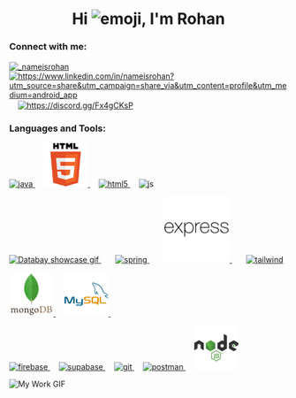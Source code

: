 <h1 align="center">Hi <img src="https://github.com/user-attachments/assets/76681f4d-7db8-4eea-b2d5-e67893f63eed" alt="emoji" width="50" />, I'm Rohan</h1>

<h3 align="left">Connect with me:</h3>
<p align="left">
  <a href="https://twitter.com/_nameisrohan" target="blank"><img align="center" src="https://raw.githubusercontent.com/rahuldkjain/github-profile-readme-generator/master/src/images/icons/Social/twitter.svg" alt="_nameisrohan" width="40" /></a>&nbsp;&nbsp;&nbsp;
  <a href="https://linkedin.com/in/https://www.linkedin.com/in/nameisrohan?utm_source=share&utm_campaign=share_via&utm_content=profile&utm_medium=android_app" target="blank"><img align="center" src="https://raw.githubusercontent.com/rahuldkjain/github-profile-readme-generator/master/src/images/icons/Social/linked-in-alt.svg" alt="https://www.linkedin.com/in/nameisrohan?utm_source=share&utm_campaign=share_via&utm_content=profile&utm_medium=android_app" width="40" /></a>&nbsp;&nbsp;&nbsp;
  <a href="https://discord.gg/https://discord.gg/Fx4gCKsP" target="blank"><img align="center" src="https://raw.githubusercontent.com/rahuldkjain/github-profile-readme-generator/master/src/images/icons/Social/discord.svg" alt="https://discord.gg/Fx4gCKsP" width="40" /></a>&nbsp;&nbsp;&nbsp;
</p>

<h3 align="left">Languages and Tools:</h3>

<p align="left">
  <a href="https://www.java.com" target="_blank" rel="noreferrer">
    <img src="https://github.com/user-attachments/assets/d701913e-4b06-4d92-8a36-d4470b6ce886" alt="java" width="100" height="100"/>
  </a>&nbsp;&nbsp;&nbsp;
<!--   <a href="https://www.python.org" target="_blank" rel="noreferrer">
    <img src="https://github.com/user-attachments/assets/64144696-e6fd-4107-9133-686dd7a91c73" alt="python" width="70" height="70"/>
  </a>&nbsp;&nbsp;&nbsp; -->
  <a href="https://www.w3.org/html/" target="_blank" rel="noreferrer">
    <img src="https://raw.githubusercontent.com/devicons/devicon/master/icons/html5/html5-original-wordmark.svg" alt="html5" width="80"/>
  </a>&nbsp;&nbsp;&nbsp;
   <a href="https://www.w3.org/css/" target="_blank" rel="noreferrer">
    <img src="https://cdn.iconscout.com/icon/free/png-256/free-css3-logo-icon-download-in-svg-png-gif-file-formats--css-wordmark-programming-langugae-language-pack-logos-icons-1175238.png" alt="html5" width="80"/>
  </a>&nbsp;&nbsp;&nbsp;
  <a><img src="https://github.com/user-attachments/assets/4de9867a-0e5d-4e4d-9e9b-364804632790" alt="js" width="70" height="70"/>
  </a>&nbsp;&nbsp;&nbsp;
<!--   <a href="https://www.php.net" target="_blank" rel="noreferrer">
    <img src="https://media0.giphy.com/media/rp4930yjtZGwOjlpq0/200.gif?cid=6c09b952ysvhza8v5d245an2acl1pcfy1p634okvi9es85hi&ep=v1_gifs_search&rid=200.gif&ct=g" alt="php" width="110"/>
  </a> -->
</p>

<p align="left">
  <a href="https://reactjs.org/" target="_blank" rel="noreferrer" style="margin-right: 10px;">
  <img src="https://github.com/user-attachments/assets/cf39aae9-873b-4302-b441-3ebcc0edd46f" alt="Databay showcase gif" title="Databay showcase gif" width="110"/>
  </a>&nbsp;&nbsp;&nbsp;
  <a href="https://spring.io/" target="_blank" rel="noreferrer" style="margin-right: 10px;">
    <img src="https://img.icons8.com/?size=512&id=90519&format=png" alt="spring" width="80"/>
  </a>&nbsp;&nbsp;&nbsp;
  <a href="https://expressjs.com" target="_blank" rel="noreferrer" style="margin-right: 10px;">
    <img src="https://raw.githubusercontent.com/devicons/devicon/master/icons/express/express-original-wordmark.svg" alt="express" width="120"/>
  </a>&nbsp;&nbsp;&nbsp;
  <a href="https://tailwindcss.com/" target="_blank" rel="noreferrer">
    <img src="https://static-00.iconduck.com/assets.00/tailwind-css-icon-2048x1229-u8dzt4uh.png" alt="tailwind" width="100" />
  </a>
</p>

<p align="left">
  <a href="https://www.mongodb.com/" target="_blank" rel="noreferrer">
    <img src="https://raw.githubusercontent.com/devicons/devicon/master/icons/mongodb/mongodb-original-wordmark.svg" alt="mongodb" width="80" />
  </a>&nbsp;&nbsp;&nbsp;
  <a href="https://www.mysql.com/" target="_blank" rel="noreferrer">
    <img src="https://raw.githubusercontent.com/devicons/devicon/master/icons/mysql/mysql-original-wordmark.svg" alt="mysql" width="80"  />
  </a>&nbsp;&nbsp;&nbsp;
 <!--  <a href="https://www.postgresql.org" target="_blank" rel="noreferrer">
    <img src="https://raw.githubusercontent.com/devicons/devicon/master/icons/postgresql/postgresql-original-wordmark.svg" alt="postgresql" width="80"  />
  </a>&nbsp;&nbsp;&nbsp;
  <a href="https://www.oracle.com/" target="_blank" rel="noreferrer">
    <img src="https://raw.githubusercontent.com/devicons/devicon/master/icons/oracle/oracle-original.svg" alt="oracle" width="80"  />
  </a> -->
</p>

<p align="left">
  <a href="https://firebase.google.com/" target="_blank" rel="noreferrer">
    <img src="https://www.vectorlogo.zone/logos/firebase/firebase-icon.svg" alt="firebase" width="80"/>
  </a>&nbsp;&nbsp;&nbsp;
   <a href="https://supabase.com/docs/guides/getting-started" target="_blank" rel="noreferrer">
    <img src="https://pipedream.com/s.v0/app_1dBhP3/logo/96" alt="supabase" width="80"/>
  </a>&nbsp;&nbsp;&nbsp;
  <a href="https://git-scm.com/" target="_blank" rel="noreferrer">
    <img src="https://www.vectorlogo.zone/logos/git-scm/git-scm-icon.svg" alt="git" width="80" />
  </a>&nbsp;&nbsp;&nbsp;
 <!--  <a href="https://www.linux.org/" target="_blank" rel="noreferrer">
    <img src="https://raw.githubusercontent.com/devicons/devicon/master/icons/linux/linux-original.svg" alt="linux" width="80"/>
  </a>&nbsp;&nbsp;&nbsp; -->
  <a href="https://postman.com" target="_blank" rel="noreferrer">
    <img src="https://www.vectorlogo.zone/logos/getpostman/getpostman-icon.svg" alt="postman" width="80" />
  </a>&nbsp;&nbsp;&nbsp;
<!--   <a href="https://appwrite.io" target="_blank" rel="noreferrer">
    <img src="https://www.vectorlogo.zone/logos/appwriteio/appwriteio-icon.svg" alt="appwrite" width="80"/>
  </a>&nbsp;&nbsp;&nbsp; -->
  <a href="https://nodejs.org" target="_blank" rel="noreferrer">
    <img src="https://raw.githubusercontent.com/devicons/devicon/master/icons/nodejs/nodejs-original-wordmark.svg" alt="nodejs" width="80" />
  </a>
</p>




  <img src="https://raw.githubusercontent.com/gist/Prince-Shivaram/106aa0f37f016eda7ec65de5acb90471/raw/760aff1fe331f8a445d4573aa88fd2ec16e72b83/My-work.gif" alt="My Work GIF" width="1000"/>

